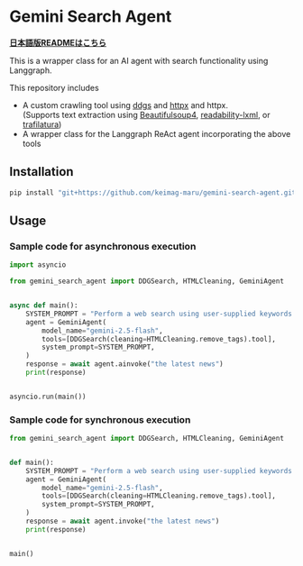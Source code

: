 # Gemini Search Agent
**[日本語版READMEはこちら](README_ja.md)**

This is a wrapper class for an AI agent with search functionality using Langgraph.

This repository includes
- A custom crawling tool using [ddgs](https://pypi.org/project/ddgs/) and [httpx](https://pypi.org/project/httpx) and httpx.  
    (Supports text extraction using [Beautifulsoup4](https://pypi.org/project/beautifulsoup4/), [readability-lxml](https://pypi.org/project/readability-lxml/), or [trafilatura](https://github.com/adbar/trafilatura))
- A wrapper class for the Langgraph ReAct agent incorporating the above tools

## Installation
```powershell
pip install "git+https://github.com/keimag-maru/gemini-search-agent.git#egg=gemini-search-agent[all]"
```

## Usage
### Sample code for asynchronous execution
```python
import asyncio

from gemini_search_agent import DDGSearch, HTMLCleaning, GeminiAgent


async def main():
    SYSTEM_PROMPT = "Perform a web search using user-supplied keywords and generate a title, URL, and a 100-character summary for each website found."
    agent = GeminiAgent(
        model_name="gemini-2.5-flash",
        tools=[DDGSearch(cleaning=HTMLCleaning.remove_tags).tool],
        system_prompt=SYSTEM_PROMPT,
    )
    response = await agent.ainvoke("the latest news")
    print(response)


asyncio.run(main())
```

### Sample code for synchronous execution
```python
from gemini_search_agent import DDGSearch, HTMLCleaning, GeminiAgent


def main():
    SYSTEM_PROMPT = "Perform a web search using user-supplied keywords and generate a title, URL, and a 100-character summary for each website found."
    agent = GeminiAgent(
        model_name="gemini-2.5-flash",
        tools=[DDGSearch(cleaning=HTMLCleaning.remove_tags).tool],
        system_prompt=SYSTEM_PROMPT,
    )
    response = await agent.invoke("the latest news")
    print(response)


main()
```